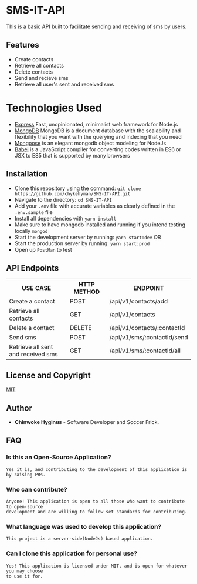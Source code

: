 # SMS-IT-API
This is a basic API built to facilitate sending and receiving of sms by users.

## Features
- Create contacts
- Retrieve all contacts
- Delete contacts
- Send and recieve sms
- Retrieve all user's sent and received sms

# Technologies Used
- [Express](https://expressjs.com/) Fast, unopinionated, minimalist web framework for Node.js
- [MongoDB](https://www.mongodb.com) MongoDB is a document database with the scalability and flexibility that you want with the querying and indexing that you need
- [Mongoose](https://mongoosejs.com/) is an elegant mongodb object modeling for NodeJs
- [Babel](https://babeljs.io/) is a JavaScript compiler for converting codes written in ES6 or JSX to ES5 that is supported by many browsers

## Installation
- Clone this repository using the command:
 ```git clone https://github.com/chykehyman/SMS-IT-API.git```
- Navigate to the directory:
  ```cd SMS-IT-API```
- Add your ```.env``` file with accurate variables as clearly defined in the `.env.sample` file
- Install all dependencies with ```yarn install```
- Make sure to have mongodb installed and running if you intend testing locally
  ```mongod```
- Start the development server by running:
  ```yarn start:dev``` OR
- Start the production server by running:
  ```yarn start:prod```
- Open up `PostMan` to test

## API Endpoints

<table>
<tr><th>USE CASE</th><th>HTTP METHOD</th><th>ENDPOINT</th></tr>
<tr><td>Create a contact</td> <td>POST</td>  <td>/api/v1/contacts/add</td></tr>

<tr><td>Retrieve all contacts</td> <td>GET</td>  <td>/api/v1/contacts</td></tr>

<tr><td>Delete a contact</td> <td>DELETE</td>  <td>/api/v1/contacts/:contactId</td></tr>

<tr><td>Send sms</td> <td>POST</td> <td>/api/v1/sms/:contactId/send</td></tr>

<tr><td>Retrieve all sent and received sms</td> <td>GET</td> <td>/api/v1/sms/:contactId/all</td></tr>
</table>

## License and Copyright
[MIT](LICENSE)

## Author
* **Chinwoke Hyginus** - Software Developer and Soccer Frick.

## FAQ

### Is this an Open-Source Application?

```
Yes it is, and contributing to the development of this application is by raising PRs.
```

### Who can contribute?

```
Anyone! This application is open to all those who want to contribute to open-source 
development and are willing to follow set standards for contributing.
```

### What language was used to develop this application?

```
This project is a server-side(NodeJs) based application.
```

### Can I clone this application for personal use?

```
Yes! This application is licensed under MIT, and is open for whatever you may choose 
to use it for.
```
